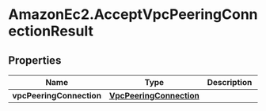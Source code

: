 # AmazonEc2.AcceptVpcPeeringConnectionResult

## Properties

Name | Type | Description | Notes
------------ | ------------- | ------------- | -------------
**vpcPeeringConnection** | [**VpcPeeringConnection**](VpcPeeringConnection.md) |  | [optional] 



